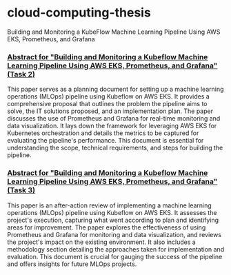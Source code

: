 # cloud-computing-thesis
Building and Monitoring a KubeFlow Machine Learning Pipeline Using AWS EKS, Prometheus, and Grafana

### [Abstract for "Building and Monitoring a Kubeflow Machine Learning Pipeline Using AWS EKS, Prometheus, and Grafana" (Task 2)](https://github.com/AstroMined/cloud-computing-thesis/blob/main/C769-Task2-RyanPeterson-V1.pdf)

This paper serves as a planning document for setting up a machine learning operations (MLOps) pipeline using Kubeflow on AWS EKS. It provides a comprehensive proposal that outlines the problem the pipeline aims to solve, the IT solutions proposed, and an implementation plan. The paper discusses the use of Prometheus and Grafana for real-time monitoring and data visualization. It lays down the framework for leveraging AWS EKS for Kubernetes orchestration and details the metrics to be captured for evaluating the pipeline's performance. This document is essential for understanding the scope, technical requirements, and steps for building the pipeline.



### [Abstract for "Building and Monitoring a Kubeflow Machine Learning Pipeline Using AWS EKS, Prometheus, and Grafana" (Task 3)](https://github.com/AstroMined/cloud-computing-thesis/blob/main/C769-Task3-RyanPeterson-V1.pdf)

This paper is an after-action review of implementing a machine learning operations (MLOps) pipeline using Kubeflow on AWS EKS. It assesses the project's execution, capturing what went according to plan and identifying areas for improvement. The paper explores the effectiveness of using Prometheus and Grafana for monitoring and data visualization, and reviews the project's impact on the existing environment. It also includes a methodology section detailing the approaches taken for implementation and evaluation. This document is crucial for gauging the success of the pipeline and offers insights for future MLOps projects.

